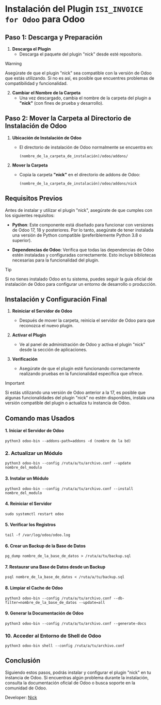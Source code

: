 # Instalación del Plugin `ISI_INVOICE for Odoo` para Odoo

## Paso 1: Descarga y Preparación

1. **Descarga el Plugin**
   - Descarga el paquete del plugin "nick" desde esté repositorio.
  
> [!WARNING]
> Asegúrate de que el plugin "nick" sea compatible con la versión de Odoo que estás utilizando. Si no es así, es posible que encuentres problemas de compatibilidad y funcionalidad.

2. **Cambiar el Nombre de la Carpeta**
   - Una vez descargado, cambia el nombre de la carpeta del plugin a **"nick"** (con fines de prueba y desarrollo).

## Paso 2: Mover la Carpeta al Directorio de Instalación de Odoo

1. **Ubicación de Instalación de Odoo**
   - El directorio de instalación de Odoo normalmente se encuentra en:
     ```
     (nombre_de_la_carpeta_de_instalación)/odoo/addons/
     ```

2. **Mover la Carpeta**
   - Copia la carpeta **"nick"** en el directorio de addons de Odoo:
     ```
     (nombre_de_la_carpeta_de_instalación)/odoo/addons/nick
     ```

## Requisitos Previos

Antes de instalar y utilizar el plugin "nick", asegúrate de que cumples con los siguientes requisitos:

- **Python**: Este componente está diseñado para funcionar con versiones de Odoo 17, 18 y posteriores. Por lo tanto, asegúrate de tener instalada una versión de Python compatible (preferiblemente Python 3.8 o superior).

- **Dependencias de Odoo**: Verifica que todas las dependencias de Odoo estén instaladas y configuradas correctamente. Esto incluye bibliotecas necesarias para la funcionalidad del plugin.

> [!TIP]
> Si no tienes instalado Odoo en tu sistema, puedes seguir la guía oficial de instalación de Odoo para configurar un entorno de desarrollo o producción.


## Instalación y Configuración Final

1. **Reiniciar el Servidor de Odoo**
   - Después de mover la carpeta, reinicia el servidor de Odoo para que reconozca el nuevo plugin.

2. **Activar el Plugin**
   - Ve al panel de administración de Odoo y activa el plugin "nick" desde la sección de aplicaciones.

3. **Verificación**
   - Asegúrate de que el plugin esté funcionando correctamente realizando pruebas en la funcionalidad específica que ofrece.
  
> [!IMPORTANT]
> Si estás utilizando una versión de Odoo anterior a la 17, es posible que algunas funcionalidades del plugin "nick" no estén disponibles, instala una versión compatible del plugin o actualiza tu instancia de Odoo.

## Comando mas Usados

#### 1. Iniciar el Servidor de Odoo
 ```
python3 odoo-bin --addons-path=addons -d (nombre de la bd)
 ```
### 2. Actualizar un Módulo
 ```
python3 odoo-bin --config /ruta/a/tu/archivo.conf --update nombre_del_modulo
 ```
#### 3. Instalar un Módulo
 ```
python3 odoo-bin --config /ruta/a/tu/archivo.conf --install nombre_del_modulo
 ```
#### 4. Reiniciar el Servidor
 ```
sudo systemctl restart odoo
 ```
#### 5. Verificar los Registros
 ```
tail -f /var/log/odoo/odoo.log
 ```
#### 6. Crear un Backup de la Base de Datos
 ```
pg_dump nombre_de_la_base_de_datos > /ruta/a/tu/backup.sql
 ```
#### 7. Restaurar una Base de Datos desde un Backup
 ```
psql nombre_de_la_base_de_datos < /ruta/a/tu/backup.sql
 ```
#### 8. Limpiar el Cache de Odoo
 ```
python3 odoo-bin --config /ruta/a/tu/archivo.conf --db-filter=nombre_de_la_base_de_datos --update=all
 ```
#### 9. Generar la Documentación de Odoo
 ```
python3 odoo-bin --config /ruta/a/tu/archivo.conf --generate-docs
 ```
### 10. Acceder al Entorno de Shell de Odoo
 ```
python3 odoo-bin shell --config /ruta/a/tu/archivo.conf
 ```

## Conclusión

Siguiendo estos pasos, podrás instalar y configurar el plugin "nick" en tu instancia de Odoo. Si encuentras algún problema durante la instalación, consulta la documentación oficial de Odoo o busca soporte en la comunidad de Odoo.

Developer: [Nick](https://www.linkedin.com/in/nickynn/)

